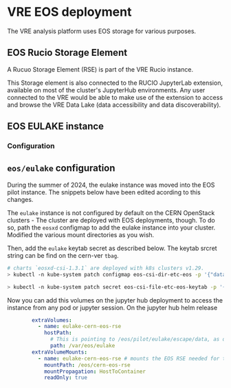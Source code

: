 # VRE EOS deployment

The VRE analysis platform uses EOS storage for various purposes.

## EOS Rucio Storage Element

A Rucuo Storage Element (RSE) is part of the VRE Rucio instance.

This Storage element is also connected to the RUCIO JupyterLab extension, available on most of  the cluster's JupyterHub environments.
Any user connected to the VRE would be able to make use of the extension to access and browse the VRE Data Lake (data accessibility and data discoverability).

## EOS EULAKE instance

### Configuration

## `eos/eulake` configuration

During the summer of 2024, the eulake instance was moved into the EOS pilot instance. The snippets below have been edited acording to this changes.

The `eulake` instance is not configured by default on the CERN OpenStack clusters - The cluster are deployed with EOS deployments, though. To do so, path the `eosxd` configmap to add the eulake instance into your cluster. Modified the various mount directories as you wish.

Then, add the `eulake` keytab secret as described below. The keytab srcret string can be find on the cern-ver `tbag`.

```bash
# charts `eosxd-csi-1.3.1` are deployed with k8s clusters v1.29.
> kubectl -n kube-system patch configmap eos-csi-dir-etc-eos -p '{"data": {"fuse.eulake.conf": "{\"name\": \"eulake\", \"hostport\": \"eospilot.cern.ch\", \"remotemountdir\": \"/eos/pilot/eulake/escape/data/\", \"localmountdir\": \"/eos/eulake/\", \"auth\": {\"ssskeytab\": \"/etc/eos.keytab\"}}"}}'

> kubectl -n kube-system patch secret eos-csi-file-etc-eos-keytab -p '{"stringData": {"fuse.sss.keytab": "<KEYSTAB_SECRET_STRING>"}}'
```

Now you can add this volumes on the jupyter hub deployment to access the instance from any pod or jupyter session. On the jupyter hub helm release

```yaml
        extraVolumes:
          - name: eulake-cern-eos-rse 
            hostPath:
              # This is pointing to /eos/pilot/eulake/escape/data, as defined on the eos-csi-dir-etc-eos/configmap  
              path: /var/eos/eulake 
        extraVolumeMounts:
          - name: eulake-cern-eos-rse # mounts the EOS RSE needed for the Rucio JupiterLab extension
            mountPath: /eos/cern-eos-rse
            mountPropagation: HostToContainer
            readOnly: true 
```

